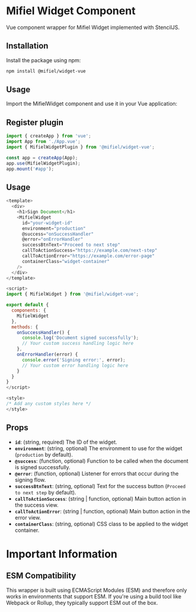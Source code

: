 # Mifiel Widget Component

Vue component wrapper for Mifiel Widget implemented with StencilJS.

## Installation

Install the package using npm:

```bash
npm install @mifiel/widget-vue
```

## Usage

Import the MifielWidget component and use it in your Vue application:

## Register plugin

```javascript
import { createApp } from 'vue';
import App from './App.vue';
import { MifielWidgetPlugin } from '@mifiel/widget-vue';

const app = createApp(App);
app.use(MifielWidgetPlugin);
app.mount('#app');
```

##  Usage
```javascript
<template>
  <div>
    <h1>Sign Document</h1>
    <MifielWidget
      id="your-widget-id"
      environment="production"
      @success="onSuccessHandler"
      @error="onErrorHandler"
      successBtnText="Proceed to next step"
      callToActionSuccess="https://example.com/next-step"
      callToActionError="https://example.com/error-page"
      containerClass="widget-container"
    />
  </div>
</template>

<script>
import { MifielWidget } from '@mifiel/widget-vue';

export default {
  components: {
    MifielWidget
  },
  methods: {
    onSuccessHandler() {
      console.log('Document signed successfully');
      // Your custom success handling logic here
    },
    onErrorHandler(error) {
      console.error('Signing error:', error);
      // Your custom error handling logic here
    }
  }
}
</script>

<style>
/* Add any custom styles here */
</style>
```

## Props

- **`id`**: (string, required) The ID of the widget.
- **`environment`**: (string, optional) The environment to use for the widget (`production` by default).
- **`@success`**: (function, optional) Function to be called when the document is signed successfully.
- **`@error`**: (function, optional) Listener for errors that occur during the signing flow.
- **`successBtnText`**: (string, optional) Text for the success button (`Proceed to next step` by default).
- **`callToActionSuccess`**: (string | function, optional) Main button action in the success view.
- **`callToActionError`**: (string | function, optional) Main button action in the error view.
- **`containerClass`**: (string, optional) CSS class to be applied to the widget container.

# Important Information

## ESM Compatibility

This wrapper is built using ECMAScript Modules (ESM) and therefore only works in environments that support ESM. If you're using a build tool like Webpack or Rollup, they typically support ESM out of the box.